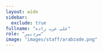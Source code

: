 ```yaml
---
layout: wide
sidebar:
  exclude: true
fullname: "علی عرب زاده"
role: "سردبیر"
image: "images/staff/arabzade.png"
---
```

